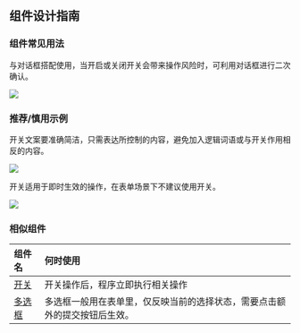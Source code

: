 ## 组件设计指南




### 组件常见用法


与对话框搭配使用，当开启或关闭开关会带来操作风险时，可利用对话框进行二次确认。

![](https://oteam-tdesign-1258344706.cos.ap-guangzhou.myqcloud.com/site/design/%E5%BC%80%E5%85%B3-%E6%95%B4%E4%BD%93%E9%A1%B5%E9%9D%A2%E5%B8%83%E5%B1%80@2x.png)




### 推荐/慎用示例

开关文案要准确简洁，只需表达所控制的内容，避免加入逻辑词语或与开关作用相反的内容。

![](https://oteam-tdesign-1258344706.cos.ap-guangzhou.myqcloud.com/site/design/%E5%BC%80%E5%85%B3-%E6%AD%A3%E9%94%99-1.png)



开关适用于即时生效的操作，在表单场景下不建议使用开关。

![](https://oteam-tdesign-1258344706.cos.ap-guangzhou.myqcloud.com/site/design/%E5%BC%80%E5%85%B3-%E6%AD%A3%E9%94%99-2.png)



### 相似组件

| 组件名 | 何时使用                                                     |
| :----- | :----------------------------------------------------------- |
| [开关](./switch)   | 开关操作后，程序立即执行相关操作                             |
| [多选框](./checkbox) | 多选框一般用在表单里，仅反映当前的选择状态，需要点击额外的提交按钮后生效。 |
